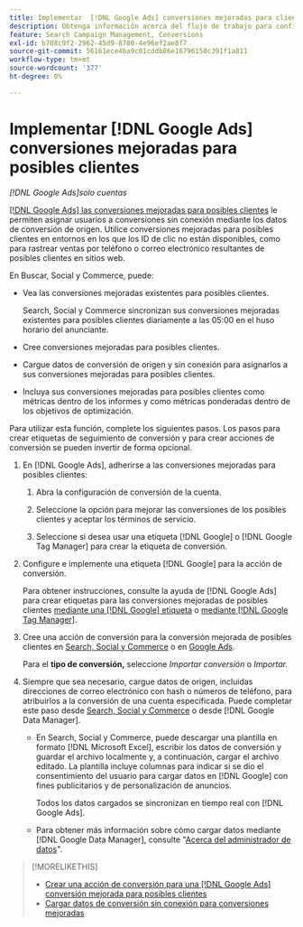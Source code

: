 ```yaml
---
title: Implementar  [!DNL Google Ads] conversiones mejoradas para clientes potenciales
description: Obtenga información acerca del flujo de trabajo para configurar  [!DNL Google Ads] conversiones mejoradas para posibles clientes.
feature: Search Campaign Management, Conversions
exl-id: b708c9f2-2962-45d9-8780-4e96ef2ae8f7
source-git-commit: 56161ece4ba9c01cddb86e16796150c391f1a811
workflow-type: tm+mt
source-wordcount: '377'
ht-degree: 0%

---
```


# Implementar [!DNL Google Ads] conversiones mejoradas para posibles clientes

*[!DNL Google Ads]solo cuentas*

[[!DNL Google Ads] las conversiones mejoradas para posibles clientes](https://support.google.com/google-ads/answer/9888656) le permiten asignar usuarios a conversiones sin conexión mediante los datos de conversión de origen. Utilice conversiones mejoradas para posibles clientes en entornos en los que los ID de clic no están disponibles, como para rastrear ventas por teléfono o correo electrónico resultantes de posibles clientes en sitios web.

En Buscar, Social y Commerce, puede:

* Vea las conversiones mejoradas existentes para posibles clientes.

  Search, Social y Commerce sincronizan sus conversiones mejoradas existentes para posibles clientes diariamente a las 05:00 en el huso horario del anunciante.

* Cree conversiones mejoradas para posibles clientes.

* Cargue datos de conversión de origen y sin conexión para asignarlos a sus conversiones mejoradas para posibles clientes.

* Incluya sus conversiones mejoradas para posibles clientes como métricas dentro de los informes y como métricas ponderadas dentro de los objetivos de optimización.

Para utilizar esta función, complete los siguientes pasos. Los pasos para crear etiquetas de seguimiento de conversión y para crear acciones de conversión se pueden invertir de forma opcional.

1. En [!DNL Google Ads], adherirse a las conversiones mejoradas para posibles clientes:

   1. Abra la configuración de conversión de la cuenta.

   1. Seleccione la opción para mejorar las conversiones de los posibles clientes y aceptar los términos de servicio.

   1. Seleccione si desea usar una etiqueta [!DNL Google] o [!DNL Google Tag Manager] para crear la etiqueta de conversión.


1. Configure e implemente una etiqueta [!DNL Google] para la acción de conversión.

   Para obtener instrucciones, consulte la ayuda de [!DNL Google Ads] para crear etiquetas para las conversiones mejoradas de posibles clientes [mediante una [!DNL Google] etiqueta](https://support.google.com/google-ads/answer/11021502) o [mediante [!DNL Google Tag Manager]](https://support.google.com/google-ads/answer/11347292).

1. Cree una acción de conversión para la conversión mejorada de posibles clientes en [Search, Social y Commerce](/help/search-social-commerce/admin/conversion-metrics/conversion-action-google.md) o en [Google Ads](https://support.google.com/google-ads/answer/12216226).

   Para el **tipo de conversión,** seleccione *Importar conversión* o *Importar.*

1. Siempre que sea necesario, cargue datos de origen, incluidas direcciones de correo electrónico con hash o números de teléfono, para atribuirlos a la conversión de una cuenta especificada. Puede completar este paso desde [Search, Social y Commerce](/help/search-social-commerce/admin/conversion-metrics/upload-data-offline-conversions.md) o desde [!DNL Google Data Manager].

   * En Search, Social y Commerce, puede descargar una plantilla en formato [!DNL Microsoft Excel], escribir los datos de conversión y guardar el archivo localmente y, a continuación, cargar el archivo editado. La plantilla incluye columnas para indicar si se dio el consentimiento del usuario para cargar datos en [!DNL Google] con fines publicitarios y de personalización de anuncios.

     Todos los datos cargados se sincronizan en tiempo real con [!DNL Google Ads].

   * Para obtener más información sobre cómo cargar datos mediante [!DNL Google Data Manager], consulte &quot;[Acerca del administrador de datos](https://support.google.com/google-ads/answer/14639041)&quot;.

>[!MORELIKETHIS]
>
>* [Crear una acción de conversión para una  [!DNL Google Ads] conversión mejorada para posibles clientes](/help/search-social-commerce/admin/conversion-metrics/conversion-action-google.md)
>* [Cargar datos de conversión sin conexión para conversiones mejoradas](/help/search-social-commerce/admin/conversion-metrics/upload-data-offline-conversions.md)

